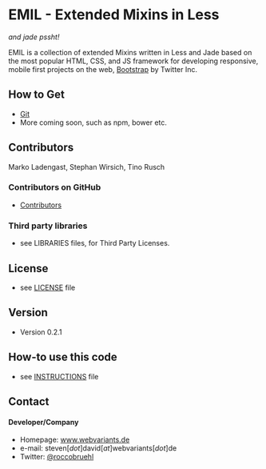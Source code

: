 EMIL - Extended Mixins in Less
======
*and jade pssht!*

EMIL is a collection of extended Mixins written in Less and Jade based on the most popular HTML, CSS, and JS framework for developing responsive, mobile first projects on the web, [Bootstrap](http://getbootstrap.com) by Twitter Inc.

## How to Get
* [Git](https://github.com/webvariants/emil)
* More coming soon, such as npm, bower etc.

## Contributors
Marko Ladengast, Stephan Wirsich, Tino Rusch

### Contributors on GitHub
* [Contributors](https://github.com/webvariants/emil/graphs/contributors)

### Third party libraries
* see LIBRARIES files, for Third Party Licenses.

## License 
* see [LICENSE](https://github.com/webvariants/emil/blob/stable/LICENSE.md) file

## Version 
* Version 0.2.1

## How-to use this code
* see [INSTRUCTIONS](https://github.com/webvariants/emil/blob/stable/INSTRUCTIONS.md) file

## Contact
#### Developer/Company
* Homepage: www.webvariants.de
* e-mail: steven[*dot*]david[*at*]webvariants[*dot*]de
* Twitter: [@roccobruehl](https://twitter.com/roccobruehl "Steven David on twitter")

